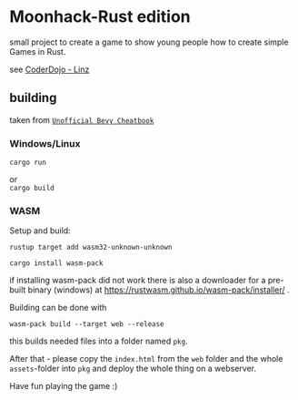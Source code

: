 # Moonhack-Rust edition

small project to create a game to show young people how to create simple Games in Rust.

see [CoderDojo - Linz](http://linz.coderdojo.net)

## building

taken from [`Unofficial Bevy Cheatbook`](https://bevy-cheatbook.github.io/platforms/wasm/wasm-pack.html)
### Windows/Linux

```cargo run```

or  
```cargo build```

### WASM

Setup and build:

```
rustup target add wasm32-unknown-unknown

cargo install wasm-pack
```

if installing wasm-pack did not work there is also a downloader for a pre-built binary (windows) at https://rustwasm.github.io/wasm-pack/installer/ .

Building can be done with 
```
wasm-pack build --target web --release
```

this builds needed files into a folder named `pkg`.

After that - please copy the `index.html` from the `web` folder and the whole `assets`-folder into `pkg` and deploy the whole thing on a webserver.

Have fun playing the game :)